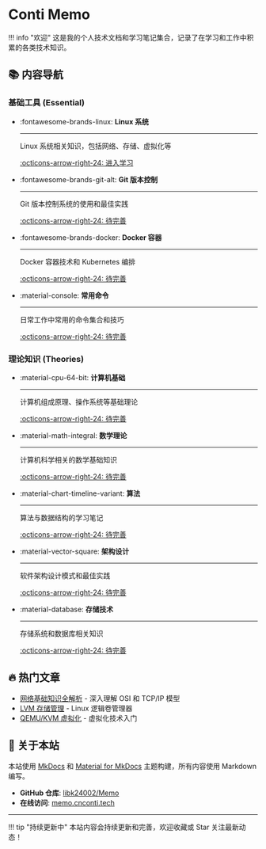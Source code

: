 # Conti Memo

!!! info "欢迎"
    这是我的个人技术文档和学习笔记集合，记录了在学习和工作中积累的各类技术知识。

## 📚 内容导航

### 基础工具 (Essential)

<div class="grid cards" markdown>

-   :fontawesome-brands-linux: __Linux 系统__

    ---

    Linux 系统相关知识，包括网络、存储、虚拟化等

    [:octicons-arrow-right-24: 进入学习](linux/README.md)

-   :fontawesome-brands-git-alt: __Git 版本控制__

    ---

    Git 版本控制系统的使用和最佳实践

    [:octicons-arrow-right-24: 待完善](git/README.md)

-   :fontawesome-brands-docker: __Docker 容器__

    ---

    Docker 容器技术和 Kubernetes 编排

    [:octicons-arrow-right-24: 待完善](docker/README.md)

-   :material-console: __常用命令__

    ---

    日常工作中常用的命令集合和技巧

    [:octicons-arrow-right-24: 待完善](commands/README.md)

</div>

### 理论知识 (Theories)

<div class="grid cards" markdown>

-   :material-cpu-64-bit: __计算机基础__

    ---

    计算机组成原理、操作系统等基础理论

    [:octicons-arrow-right-24: 待完善](theories/computer/README.md)

-   :material-math-integral: __数学理论__

    ---

    计算机科学相关的数学基础知识

    [:octicons-arrow-right-24: 待完善](theories/mathematical/README.md)

-   :material-chart-timeline-variant: __算法__

    ---

    算法与数据结构的学习笔记

    [:octicons-arrow-right-24: 待完善](theories/algorithm/README.md)

-   :material-vector-square: __架构设计__

    ---

    软件架构设计模式和最佳实践

    [:octicons-arrow-right-24: 待完善](theories/architectural-design/README.md)

-   :material-database: __存储技术__

    ---

    存储系统和数据库相关知识

    [:octicons-arrow-right-24: 待完善](theories/storage/README.md)

</div>

## 🔥 热门文章

- [网络基础知识全解析](linux/network/README.md) - 深入理解 OSI 和 TCP/IP 模型
- [LVM 存储管理](linux/storage/lvm/README.md) - Linux 逻辑卷管理器
- [QEMU/KVM 虚拟化](linux/virtual-machine/qemu/README.md) - 虚拟化技术入门

## 📖 关于本站

本站使用 [MkDocs](https://www.mkdocs.org/) 和 [Material for MkDocs](https://squidfunk.github.io/mkdocs-material/) 主题构建，所有内容使用 Markdown 编写。

- **GitHub 仓库**: [libk24002/Memo](https://github.com/libk24002/Memo)
- **在线访问**: [memo.cnconti.tech](https://memo.cnconti.tech)

---

!!! tip "持续更新中"
    本站内容会持续更新和完善，欢迎收藏或 Star 关注最新动态！
